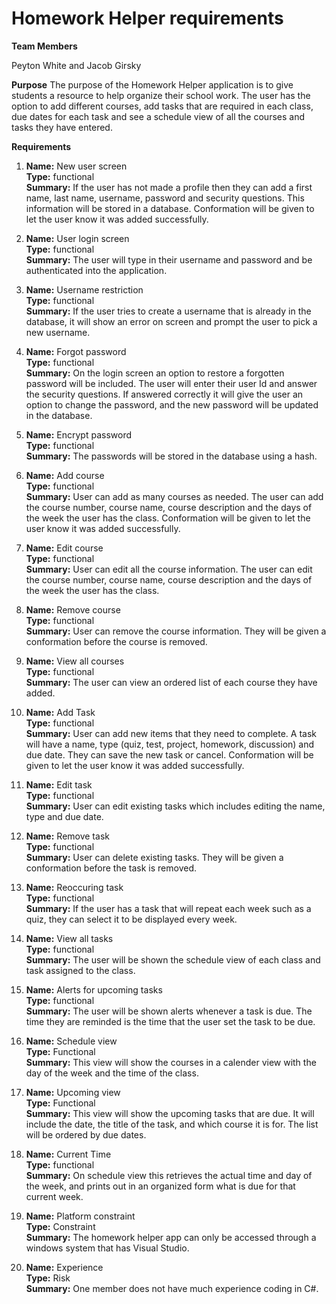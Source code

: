 # Homework Helper requirements

**Team Members**

Peyton White and Jacob Girsky

**Purpose**
The purpose of the Homework Helper application is to give students a resource to help organize their school work. The user has the option to add different courses, add tasks that are required in each class, due dates for each task and see a schedule view of all the courses and tasks they have entered. 

**Requirements**

1.	**Name:** New user screen\
	**Type:** functional\
	**Summary:** If the user has not made a profile then they can add a first name, last name, username, password and security questions. This information will be stored in a database. Conformation will be given to let the user know it was added successfully.

1.	**Name:** User login screen\
**Type:** functional\
**Summary:** The user will type in their username and password and be authenticated into the application. 

1.	**Name:** Username restriction\
**Type:** functional\
**Summary:** If the user tries to create a username that is already in the database, it will show an error on screen and prompt the user to pick a new username.

3.	**Name:** Forgot password\
**Type:** functional\
**Summary:** On the login screen an option to restore a forgotten password will be included. The user will enter their user Id and answer the security questions. If answered correctly it will give the user an option to change the password, and the new password will be updated in the database.

3.	**Name:** Encrypt password\
**Type:** functional\
**Summary:** The passwords will be stored in the database using a hash.

4.	**Name:** Add course\
**Type:** functional\
**Summary:** User can add as many courses as needed. The user can add the course number, course name, course description and the days of the week the user has the class. Conformation will be given to let the user know it was added successfully.

5.	**Name:** Edit course\
**Type:** functional\
**Summary:** User can edit all the course information. The user can edit the course number, course name, course description and the days of the week the user has the class.

6.	**Name:** Remove course\
**Type:** functional\
**Summary:** User can remove the course information. They will be given a conformation before the course is removed. 

3.	**Name:** View all courses\
**Type:** functional\
**Summary:** The user can view an ordered list of each course they have added.

7.	**Name:** Add Task\
**Type:** functional\
**Summary:** User can add new items that they need to complete. A task will have a name, type (quiz, test, project, homework, discussion) and due date. They can save the new task or cancel. Conformation will be given to let the user know it was added successfully. 

8.	**Name:** Edit task\
**Type:** functional\
**Summary:** User can edit existing tasks which includes editing the name, type and due date. 

9.	**Name:** Remove task\
**Type:** functional\
**Summary:** User can delete existing tasks. They will be given a conformation before the task is removed. 

7.	**Name:** Reoccuring task\
**Type:** functional\
**Summary:** If the user has a task that will repeat each week such as a quiz, they can select it to be displayed every week. 

3.	**Name:** View all tasks\
**Type:** functional\
**Summary:** The user will be shown the schedule view of each class and task assigned to the class.

3.	**Name:** Alerts for upcoming tasks\
**Type:** functional\
**Summary:** The user will be shown alerts whenever a task is due. The time they are reminded is the time that the user set the task to be due.

10.	**Name:** Schedule view\
**Type:** Functional\
**Summary:** This view will show the courses in a calender view with the day of the week and the time of the class.

10.	**Name:** Upcoming view\
**Type:** Functional\
**Summary:** This view will show the upcoming tasks that are due. It will include the date, the title of the task, and which course it is for. The list will be ordered by due dates. 

1.	**Name:** Current Time\
**Type:** functional\
**Summary:** On schedule view this retrieves the actual time and day of the week, and prints out in an organized form what is due for that current week. 

12.	**Name:** Platform constraint\
**Type:**  Constraint\
**Summary:** The homework helper app can only be accessed through a windows system that has Visual Studio.

13.	**Name:** Experience\
**Type:** Risk\
**Summary:** One member does not have much experience coding in C#. 





















